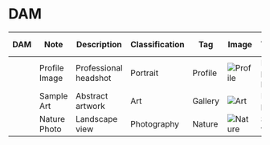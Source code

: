 # DAM

| DAM | Note | Description | Classification | Tag | Image | Additional Info |
| --- | ---- | ----------- | -------------- | --- | ----- | --------------- |
| | Profile Image | Professional headshot | Portrait | Profile | ![Profile](https://allabout.network/media_11fa677a5c5d2563c03ba0f229be08509492ccb60.png) | Main profile photo |
| | Sample Art | Abstract artwork | Art | Gallery | ![Art](https://allabout.network/media_188fa5bcd003e5a2d56e7ad3ca233300c9e52f1e5.png) | Featured piece |
| | Nature Photo | Landscape view | Photography | Nature | ![Nature](https://allabout.network/media_14e918fa88c2a9a810fd454fa04f0bd152c01fed2.jpeg) | Scenic vista |
